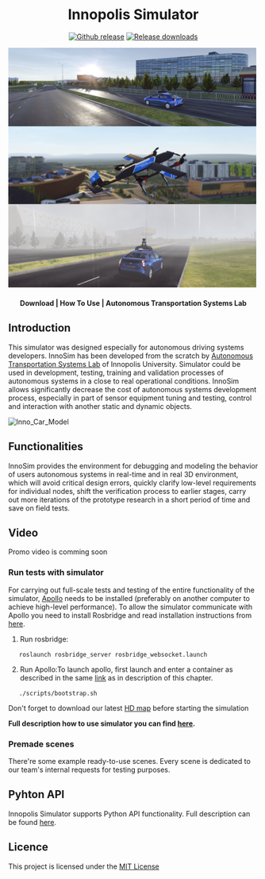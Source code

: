 <h1 align="center">Innopolis Simulator</h1>

<div align="center">
<a href="https://github.com/inno-robolab/InnoSimulator/releases/latest">
<img src="https://img.shields.io/github/v/release/inno-robolab/InnoSimulator.svg" alt="Github release" /></a>
<a href="">
<img src="https://img.shields.io/github/downloads/inno-robolab/InnoSimulator/total.svg" alt="Release downloads" /></a>
</div>


<a href="Docs/Media/SimHeaderHD.png"><img src="Docs/Media/SimHeaderHD.png" style="width: 500px; max-width: 100%; height: auto" title="SimHeaderHD" /></a>
<div align="center">
  <h4>
    <a href="https://github.com/inno-robolab/InnoSimulator/releases/latest" style="text-decoration: none">
    Download</a>
    <span> | </span>
   <a href="Docs/HowToUse.md" style="text-decoration: 
   none">How To Use</a> 
    <span> | </span>
    <a href="https://robotics.innopolis.university/en/labs/laboratoriya-avtonomnyh-transportnyh-sistem/" style="text-decoration: 
   none">Autonomous Transportation Systems Lab</a> 
  </h4>
</div>

## Introduction
This simulator was designed especially for autonomous driving systems developers. InnoSim has been developed from the scratch by [Autonomous Transportation Systems Lab](https://robotics.innopolis.university/en/labs/laboratoriya-avtonomnyh-transportnyh-sistem/) of Innopolis University. Simulator could be used in development, testing, training and validation processes of autonomous systems in a close to real operational conditions. 
InnoSim allows significantly decrease the cost of autonomous systems development process, especially in part of sensor equipment tuning and testing, control and interaction with another static and dynamic objects.

![Inno_Car_Model](Docs/Media/SimPriusNight.png)


## Functionalities

InnoSim provides the environment for debugging and modeling the behavior of users autonomous systems in real-time and in real 3D environment, which will avoid critical design errors, quickly clarify low-level requirements for individual nodes, shift the verification process to earlier stages, carry out more iterations of the prototype research in a short period of time and save on field tests.

## Video

Promo video is comming soon



### Run tests with simulator
For carrying out full-scale tests and testing of the entire functionality of the simulator, [Apollo](https://github.com/lgsvl/apollo-5.0) needs to be installed (preferably on another computer to achieve high-level performance). To allow the simulator communicate with Apollo you need to install Rosbridge and read installation instructions from [here](https://github.com/lgsvl/rosbridge_suite). 


1.  Run rosbridge:
```
   roslaunch rosbridge_server rosbridge_websocket.launch
```

2.  Run Apollo:To launch apollo, first launch and enter a container as described in the same [link](https://github.com/lgsvl/apollo) as in description of this chapter.
```
   ./scripts/bootstrap.sh
```
Don't forget to download our latest [HD map](hdmap/) before starting the simulation

**Full description how to use simulator you can find [here](Docs/HowToUse.md).**

### Premade scenes
There're some example ready-to-use scenes. Every scene is dedicated to our team's internal requests for testing purposes. 

## Pyhton API
Innopolis Simulator supports Python API functionality. Full description can be found [here](Docs/PythonApi.md). 

## Licence
This project is licensed under the [MIT License](LICENSE)
